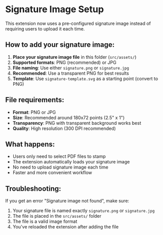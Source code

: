 # Signature Image Setup

This extension now uses a pre-configured signature image instead of requiring users to upload it each time.

## How to add your signature image:

1. **Place your signature image file** in this folder (`src/assets/`)
2. **Supported formats**: PNG (recommended) or JPG
3. **File naming**: Use either `signature.png` or `signature.jpg`
4. **Recommended**: Use a transparent PNG for best results
5. **Template**: Use `signature-template.svg` as a starting point (convert to PNG)

## File requirements:
- **Format**: PNG or JPG
- **Size**: Recommended around 180x72 points (2.5" x 1")
- **Transparency**: PNG with transparent background works best
- **Quality**: High resolution (300 DPI recommended)

## What happens:
- Users only need to select PDF files to stamp
- The extension automatically loads your signature image
- No need to upload signature image each time
- Faster and more convenient workflow

## Troubleshooting:
If you get an error "Signature image not found", make sure:
1. Your signature file is named exactly `signature.png` or `signature.jpg`
2. The file is placed in the `src/assets/` folder
3. The file is a valid image format
4. You've reloaded the extension after adding the file
